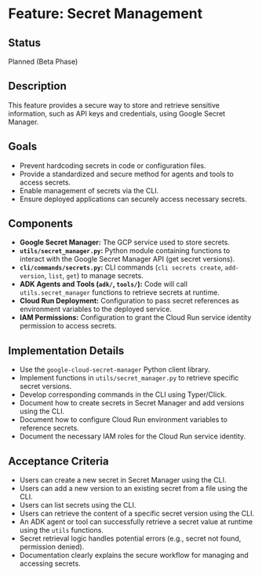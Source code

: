 # Feature: Secret Management

## Status

Planned (Beta Phase)

## Description

This feature provides a secure way to store and retrieve sensitive information, such as API keys and credentials, using Google Secret Manager.

## Goals

*   Prevent hardcoding secrets in code or configuration files.
*   Provide a standardized and secure method for agents and tools to access secrets.
*   Enable management of secrets via the CLI.
*   Ensure deployed applications can securely access necessary secrets.

## Components

*   **Google Secret Manager:** The GCP service used to store secrets.
*   **`utils/secret_manager.py`:** Python module containing functions to interact with the Google Secret Manager API (get secret versions).
*   **`cli/commands/secrets.py`:** CLI commands (`cli secrets create`, `add-version`, `list`, `get`) to manage secrets.
*   **ADK Agents and Tools (`adk/`, `tools/`):** Code will call `utils.secret_manager` functions to retrieve secrets at runtime.
*   **Cloud Run Deployment:** Configuration to pass secret references as environment variables to the deployed service.
*   **IAM Permissions:** Configuration to grant the Cloud Run service identity permission to access secrets.

## Implementation Details

*   Use the `google-cloud-secret-manager` Python client library.
*   Implement functions in `utils/secret_manager.py` to retrieve specific secret versions.
*   Develop corresponding commands in the CLI using Typer/Click.
*   Document how to create secrets in Secret Manager and add versions using the CLI.
*   Document how to configure Cloud Run environment variables to reference secrets.
*   Document the necessary IAM roles for the Cloud Run service identity.

## Acceptance Criteria

*   Users can create a new secret in Secret Manager using the CLI.
*   Users can add a new version to an existing secret from a file using the CLI.
*   Users can list secrets using the CLI.
*   Users can retrieve the content of a specific secret version using the CLI.
*   An ADK agent or tool can successfully retrieve a secret value at runtime using the `utils` functions.
*   Secret retrieval logic handles potential errors (e.g., secret not found, permission denied).
*   Documentation clearly explains the secure workflow for managing and accessing secrets.
